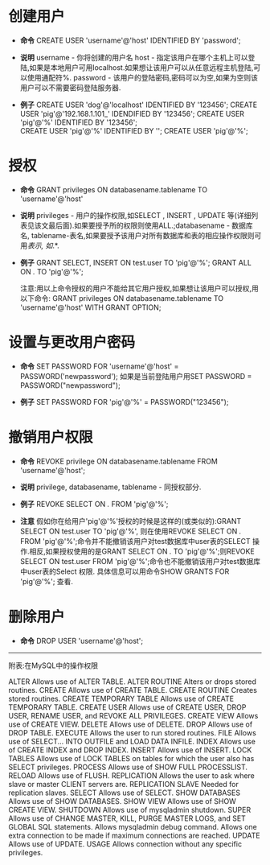 # 创建用户
-  **命令**
	CREATE USER 'username'@'host' IDENTIFIED BY 'password'; 

-	**说明**
	username - 你将创建的用户名
    host - 指定该用户在哪个主机上可以登陆,如果是本地用户可用localhost.如果想让该用户可以从任意远程主机登陆,可以使用通配符%.
    password - 该用户的登陆密码,密码可以为空,如果为空则该用户可以不需要密码登陆服务器. 

-	**例子**
	CREATE USER 'dog'@'localhost' IDENTIFIED BY '123456'; 
	CREATE USER 'pig'@'192.168.1.101_' IDENDIFIED BY '123456'; 
	CREATE USER 'pig'@'%' IDENTIFIED BY '123456'; 	
	CREATE USER 'pig'@'%' IDENTIFIED BY ''; 
	CREATE USER 'pig'@'%'; 

# 授权
-	**命令**
	GRANT privileges ON databasename.tablename TO 'username'@'host' 

-	**说明**
	privileges - 用户的操作权限,如SELECT , INSERT , UPDATE 等(详细列表见该文最后面).如果要授予所的权限则使用ALL.;databasename - 数据库名,
    tablename-表名,如果要授予该用户对所有数据库和表的相应操作权限则可用*表示, 如*.*. 

-	**例子**
	GRANT SELECT, INSERT ON test.user TO 'pig'@'%'; 
	GRANT ALL ON *.* TO 'pig'@'%'; 

	注意:用以上命令授权的用户不能给其它用户授权,如果想让该用户可以授权,用以下命令: 
	GRANT privileges ON databasename.tablename TO 'username'@'host' WITH GRANT OPTION; 

# 设置与更改用户密码
-	**命令**
	SET PASSWORD FOR 'username'@'host' = PASSWORD('newpassword');
    如果是当前登陆用户用SET PASSWORD = PASSWORD("newpassword"); 

-	**例子**
	SET PASSWORD FOR 'pig'@'%' = PASSWORD("123456"); 

# 撤销用户权限 
-	**命令**
	REVOKE privilege ON databasename.tablename FROM 'username'@'host'; 

-	**说明**
	privilege, databasename, tablename - 同授权部分. 

-	**例子**
	REVOKE SELECT ON *.* FROM 'pig'@'%'; 

-	**注意**
	假如你在给用户'pig'@'%'授权的时候是这样的(或类似的):GRANT SELECT ON test.user TO 'pig'@'%', 则在使用REVOKE SELECT ON *.* FROM 'pig'@'%';命令并不能撤销该用户对test数据库中user表的SELECT 操作.相反,如果授权使用的是GRANT SELECT ON *.* TO 'pig'@'%';则REVOKE SELECT ON test.user FROM 'pig'@'%';命令也不能撤销该用户对test数据库中user表的Select 权限. 
	具体信息可以用命令SHOW GRANTS FOR 'pig'@'%'; 查看. 

# 删除用户 
-	**命令**
	DROP USER 'username'@'host'; 

--------
附表:在MySQL中的操作权限 

ALTER	Allows use of ALTER TABLE.
ALTER ROUTINE	Alters or drops stored routines.
CREATE	Allows use of CREATE TABLE.
CREATE ROUTINE	Creates stored routines.
CREATE TEMPORARY TABLE	Allows use of CREATE TEMPORARY TABLE.
CREATE USER	Allows use of CREATE USER, DROP USER, RENAME USER, and REVOKE ALL PRIVILEGES.
CREATE VIEW	Allows use of CREATE VIEW.
DELETE	Allows use of DELETE.
DROP	Allows use of DROP TABLE.
EXECUTE	Allows the user to run stored routines.
FILE	Allows use of SELECT... INTO OUTFILE and LOAD DATA INFILE.
INDEX	Allows use of CREATE INDEX and DROP INDEX.
INSERT	Allows use of INSERT.
LOCK TABLES	Allows use of LOCK TABLES on tables for which the user also has SELECT privileges.
PROCESS	Allows use of SHOW FULL PROCESSLIST.
RELOAD	Allows use of FLUSH.
REPLICATION	Allows the user to ask where slave or master
CLIENT	servers are.
REPLICATION SLAVE	Needed for replication slaves.
SELECT	Allows use of SELECT.
SHOW DATABASES	Allows use of SHOW DATABASES.
SHOW VIEW	Allows use of SHOW CREATE VIEW.
SHUTDOWN	Allows use of mysqladmin shutdown.
SUPER	Allows use of CHANGE MASTER, KILL, PURGE MASTER LOGS, and SET GLOBAL SQL statements. Allows mysqladmin debug command. Allows one extra connection to be made if maximum connections are reached.
UPDATE	Allows use of UPDATE.
USAGE	Allows connection without any specific privileges.